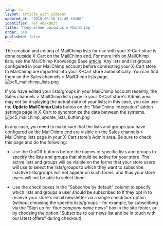 ```yaml
---
lang: ru
layout: article_with_sidebar
updated_at: '2018-06-18 14:45 +0400'
identifier: ref_4daxBO2t
title: 'Получатели рассылок в MailChimp '
order: 340
published: false
---
```

The creation and editing of MailChimp lists for use with your X-Cart store is done outside X-Cart on the MailChimp end. For more info on MailChimp lists, see the MailChimp Knowledge Base [article](http://kb.mailchimp.com/lists). 
Any lists and list groups configured in your MailChimp account before connecting your X-Cart store to MailChimp are imported into your X-Cart store automatically. You can find them on the Sales channels > MailChimp lists page. 
   ![xc5_mailchimp_lists.png]({{site.baseurl}}/attachments/ref_dHGZpSCX/xc5_mailchimp_lists.png)

If you have edited your lists/groups in your MailChimp account recently, the  Sales channels > MailChimp lists page in your X-Cart store's Admin area may not be displaying the actual state of your lists; in this case, you can use the **Update MailChimp Lists** button on the "MailChimp Integration" addon settings page in X-Cart to synchronize the data between the systems. 
   ![xc5_mailchimp_update_lists_button.png]({{site.baseurl}}/attachments/ref_dHGZpSCX/xc5_mailchimp_update_lists_button.png)

In any case, you need to make sure that the lists and groups you have configured on the MailChimp end are visible on the Sales channels > MailChimp lists page in your X-Cart store's Admin area. Be sure to check this page and do the following:
   
   * Use the On/Off buttons before the names of specific lists and groups to specify the lists and groups that should be active for your store. The active lists and groups will be visible on the forms that your store users will use to select the lists/groups to which they want to subscribe. Inactive lists/groups will not appear on such forms, and thus your store users will not be able to select them.
   
   * Use the check boxes in the "Subscribe by default" column to specify which lists and groups a user should be subscribed to if they opt in to receive your store's email newsletter via a single check box option (without choosing the specific lists/groups - for example, by subscribing via the "Sign up for *Your company name* news" box in the site footer, or by choosing the option "Subscribe to our news list and be in touch with our latest offers" during checkout).
